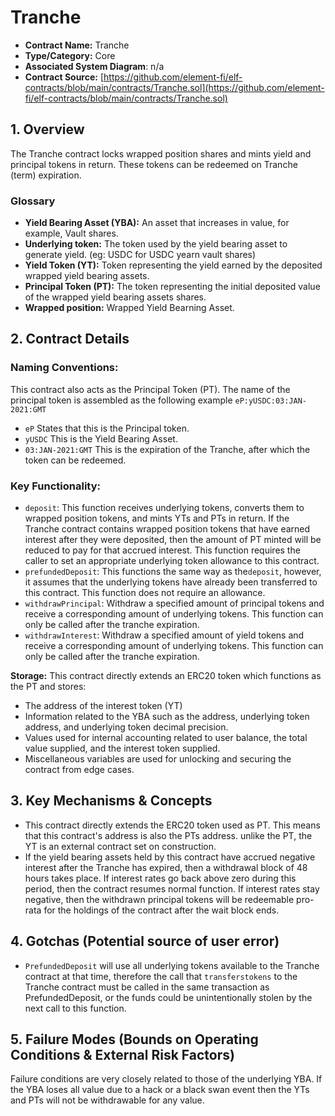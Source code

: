 # Tranche

* **Contract Name:** Tranche
* **Type/Category:** Core
* **Associated System Diagram**: n/a
* **Contract Source:** [https://github.com/element-fi/elf-contracts/blob/main/contracts/Tranche.sol](https://github.com/element-fi/elf-contracts/blob/main/contracts/Tranche.sol)

## 1. Overview

The Tranche contract locks wrapped position shares and mints yield and principal tokens in return. These tokens can be redeemed on Tranche (term) expiration.

### **Glossary**

* **Yield Bearing Asset (YBA):** An asset that increases in value, for example, Vault shares.
* **Underlying token:** The token used by the yield bearing asset to generate yield. (eg: USDC for USDC yearn vault shares)
* **Yield Token (YT):** Token representing the yield earned by the deposited wrapped yield bearing assets.
* **Principal Token (PT):** The token representing the initial deposited value of the wrapped yield bearing assets shares.
* **Wrapped position:** Wrapped Yield Bearning Asset.

## 2. Contract Details

### **Naming Conventions:**

This contract also acts as the Principal Token (PT). The name of the principal token is assembled as the following example `eP:yUSDC:03:JAN-2021:GMT`

* `eP` States that this is the Principal token.
* `yUSDC` This is the Yield Bearing Asset.
* `03:JAN-2021:GMT` This is the expiration of the Tranche, after which the token can be redeemed.

### **Key Functionality:**

* `deposit`: This function receives underlying tokens, converts them to wrapped position tokens, and mints YTs and PTs in return. If the Tranche contract contains wrapped position tokens that have earned interest after they were deposited, then the amount of PT minted will be reduced to pay for that accrued interest. This function requires the caller to set an appropriate underlying token allowance to this contract.
* `prefundedDeposit`: This functions the same way as the`deposit`, however, it assumes that the underlying tokens have already been transferred to this contract. This function does not require an allowance.
* `withdrawPrincipal`: Withdraw a specified amount of principal tokens and receive a corresponding amount of underlying tokens. This function can only be called after the tranche expiration.
* `withdrawInterest`: Withdraw a specified amount of yield tokens and receive a corresponding amount of underlying tokens. This function can only be called after the tranche expiration.

**Storage:** This contract directly extends an ERC20 token which functions as the PT and stores:

* The address of the interest token (YT)
* Information related to the YBA such as the address, underlying token address, and underlying token decimal precision.
* Values used for internal accounting related to user balance, the total value supplied, and the interest token supplied.
* Miscellaneous variables are used for unlocking and securing the contract from edge cases.

## 3. Key Mechanisms & Concepts

* This contract directly extends the ERC20 token used as PT. This means that this contract's address is also the PTs address. unlike the PT, the YT is an external contract set on construction.
* If the yield bearing assets held by this contract have accrued negative interest after the Tranche has expired, then a withdrawal block of 48 hours takes place. If interest rates go back above zero during this period, then the contract resumes normal function. If interest rates stay negative, then the withdrawn principal tokens will be redeemable pro-rata for the holdings of the contract after the wait block ends.

## 4. Gotchas (Potential source of user error)

* `PrefundedDeposit` will use all underlying tokens available to the Tranche contract at that time, therefore the call that `transferstokens` to the Tranche contract must be called in the same transaction as PrefundedDeposit, or the funds could be unintentionally stolen by the next call to this function.

## 5. Failure Modes (Bounds on Operating Conditions & External Risk Factors)

Failure conditions are very closely related to those of the underlying YBA. If the YBA loses all value due to a hack or a black swan event then the YTs and PTs will not be withdrawable for any value.
